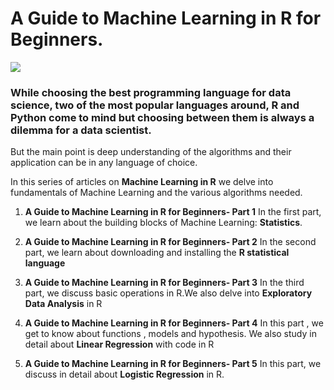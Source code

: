 # A Guide to Machine Learning in R for Beginners.

![](https://github.com/parulnith/A-guide-to-Machine-Learning-in-R/blob/master/Logo.png)

### While choosing the best programming language for data science, two of the most popular languages around, **R** and **Python** come to mind but choosing between them is always a dilemma for a data scientist.
But the main point is deep understanding of the algorithms and their application can be in any language of choice.

In this series of articles on **Machine Learning in R** we delve into fundamentals of Machine Learning and the various algorithms needed.

 1. **A Guide to Machine Learning in R for Beginners- Part 1**
          In the first part, we learn about the building blocks of Machine Learning: **Statistics**.
          
 2. **A Guide to Machine Learning in R for Beginners- Part 2**
          In the second  part, we learn about downloading and installing the **R statistical language** 
          
 3. **A Guide to Machine Learning in R for Beginners- Part 3**
			 In the third part, we discuss basic operations in R.We also delve into  **Exploratory Data Analysis** in R
			 
 4. **A Guide to Machine Learning in R for Beginners- Part 4**
			 In this part , we get to know about functions , models and hypothesis. We also study in detail about **Linear Regression** with code in R
			 
 5. **A Guide to Machine Learning in R for Beginners- Part 5**
			 In this part, we  discuss in detail about **Logistic Regression** in R.
